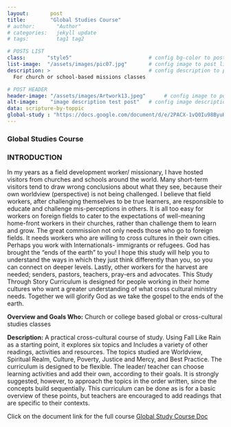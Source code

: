 ```yaml
---
layout:       post
title:        "Global Studies Course"
# author:       "Author"
# categories:   jekyll update
# tags:         tag1 tag2

# POSTS LIST
class:       "style5"                         # config bg-color to post list card (1..6)
list-image:  "/assets/images/pic07.jpg"       # config image to post list card (1..6)
description: >                                # config description to post list card
  For church or school-based missions classes

# POST HEADER
header-image: "/assets/images/Artwork13.jpeg"      # config image to post header
alt-image:    "image description test post"   # config image description to alt att.
data: scripture-by-toppic
global-study : "https://docs.google.com/document/d/e/2PACX-1vQ0Iu98ByuH67de8ZOOpRV87IPrXEN8_ZPqQUW2mnZ6asRfILTx_AqSPgfAVaqAdbItL4Wau86C65wi/pub"
---
```

### Global Studies Course


### INTRODUCTION
In my years as a field development worker/ missionary, I have hosted visitors from churches and schools around the world. Many short-term visitors tend to draw wrong conclusions about what they see, because their own worldview (perspective) is not being challenged. I believe that field workers, after challenging themselves to be true learners, are responsible to educate and challenge mis-perceptions in others. It is all too easy for workers on foreign fields to cater to the expectations of well-meaning home-front workers in their churches, rather than challenge them to learn and grow.
The great commission not only needs those who go to foreign fields. It needs workers who are willing to cross cultures in their own cities. Perhaps you work with Internationals- immigrants or refugees. God has brought the “ends of the earth” to you! I hope this study will help you to understand the ways in which they just think differently than you, so you can connect on deeper levels. 
Lastly, other workers for the harvest are needed; senders, pastors, teachers, pray-ers and advocates. This Study Through Story Curriculum is designed for people working in their home cultures who want a greater understanding of what cross cultural ministry needs. Together we will glorify God as we take the gospel to the ends of the earth.

**Overview and Goals Who:** Church or college based global or cross-cultural studies classes

**Description:** A practical cross-cultural course of study. Using Fall Like Rain as a starting point, it explores six topics and Includes a variety of other readings, activities and resources. The topics studied are Worldview, Spiritual Realm, Culture, Poverty, Justice and Mercy, and Best Practice. The curriculum is designed to be flexible. The leader/ teacher can choose learning activities and add their own, according to their goals. It is strongly suggested, however, to approach the topics in the order written, since the concepts build sequentially. This curriculum can be done as is for a basic overview of these points, but teachers are encouraged to add readings that are specific to their contexts.

<div class="4u 12u$(medium)">
  Click on the document link for the full course
  <a href="{{ page.global-study }}" target="_blank" class="button special fit">Global Study Course Doc</a>
</div>
